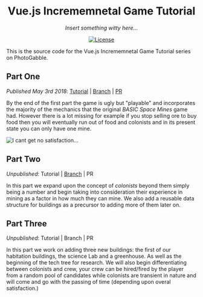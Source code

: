 <h1 align="center">Vue.js Incrememnetal Game Tutorial</h1>
<p align="center"><em>Insert something witty here...</em></p>

<p align="center">
   <a href="LICENSE"><img src="https://img.shields.io/github/license/photogabble/parcel-vue-js-zero-config-project-skeleton.svg" alt="License"></a>
</p>

This is the source code for the Vue.js Incrememnetal Game Tutorial series on PhotoGabble.

## Part One
_Published May 3rd 2018_: [Tutorial](https://www.photogabble.co.uk/blog/tutorials/build-an-incremental-web-game-with-vue-js/) | [Branch](https://github.com/photogabble/vuejs-incremental-game-tutorial/tree/tutorial-part-1) | [PR](https://github.com/photogabble/vuejs-incremental-game-tutorial/pull/1)

By the end of the first part the game is ugly but "playable" and incorporates the majority of the mechanics that the original _BASIC Space Mines_ game had. However there is a lot missing for example if you stop selling ore to buy food then you will eventually run out of food and colonists and in its present state you can only have one mine.

![I cant get no satisfaction...](https://www.photogabble.co.uk/img/build-an-incremental-web-game-with-vue-js-3.png "I cant get no satisfaction...")

## Part Two
_Unpublished_: Tutorial | [Branch](https://github.com/photogabble/vuejs-incremental-game-tutorial/tree/tutorial-part-2) | PR

In this part we expand upon the concept of _colonists_ beyond them simply being a number and begin taking into consideration their experience in mining as a factor in how much they can mine. We also add a reusable data structure for buildings as a precursor to adding more of them later on.

## Part Three
_Unpublished_: Tutorial | Branch | PR

In this part we work on adding three new buildings: the first of our habitation buildings, the science Lab and a greenhouse. As well as the beginning of the tech tree for research. We will also begin differentiating between colonists and crew, your crew can be hired/fired by the player from a random pool of candidates while colonists are transient in nature and will come and go with the passing of time (depending upon overal satisfaction.)
